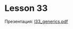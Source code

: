 # Lesson 33

Презентация: [l33_generics.pdf](https://github.com/ait-tr/cohort40.2/blob/main/basic_programming/lesson_33/presentation/l33_generics.pdf)

